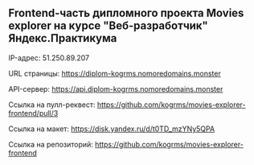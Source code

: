## Frontend-часть дипломного проекта Movies explorer на курсе "Веб-разработчик" Яндекс.Практикума

IP-адрес: 51.250.89.207

URL страницы: https://diplom-kogrms.nomoredomains.monster

API-сервер: https://api.diplom-kogrms.nomoredomains.monster

Ссылка на пулл-реквест: https://github.com/kogrms/movies-explorer-frontend/pull/3

Ссылка на макет: https://disk.yandex.ru/d/t0TD_mzYNy5QPA

Ссылка на репозиторий: https://github.com/kogrms/movies-explorer-frontend

